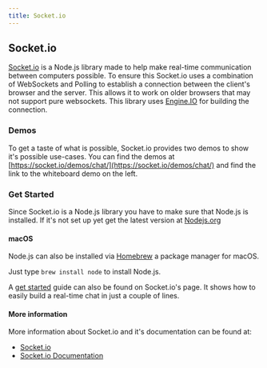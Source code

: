 ```yaml
---
title: Socket.io
---
```


## Socket.io

[Socket.io](https://socket.io/) is a Node.js library made to help make real-time communication between computers possible. To ensure this Socket.io uses a combination of WebSockets and Polling to establish a connection between the client's browser and the server. This allows it to work on older browsers that may not support pure websockets. This library uses [Engine.IO](https://github.com/socketio/engine.io) for building the connection.

### Demos

To get a taste of what is possible, Socket.io provides two demos to show it's possible use-cases. You can find the demos at [https://socket.io/demos/chat/](https://socket.io/demos/chat/) and find the link to the whiteboard demo on the left.

### Get Started 

Since Socket.io is a Node.js library you have to make sure that Node.js is installed. 
If it's not set up yet get the latest version at [Nodejs.org](https://nodejs.org/)

#### macOS

Node.js can also be installed via [Homebrew](https://brew.sh/) a package manager for macOS.

Just type `brew install node` to install Node.js.  

A [get started](https://socket.io/get-started/chat/) guide can also be found on Socket.io's page. It shows how to easily build a real-time chat in just a couple of lines.

#### More information

More information about Socket.io and it's documentation can be found at:
- [Socket.io](https://socket.io/)
- [Socket.io Documentation](https://socket.io/docs/)
